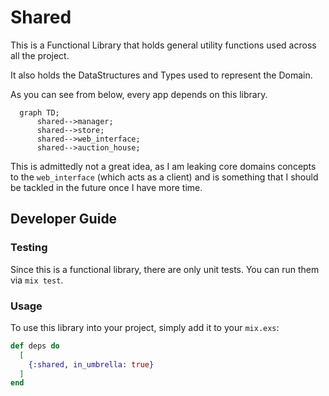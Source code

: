 # Shared

This is a Functional Library that holds general utility functions used across 
all the project. 

It also holds the DataStructures and Types used to represent the Domain. 

As you can see from below, every app depends on this library.

```mermaid
  graph TD;
      shared-->manager;
      shared-->store;
      shared-->web_interface;
      shared-->auction_house;
```

This is admittedly not a great idea, as I am leaking core domains concepts to the `web_interface` (which acts as a 
client) and is something that I should be tackled in the future once I have more time.

## Developer Guide

### Testing

Since this is a functional library, there are only unit tests. You can run them
via `mix test`.

### Usage

To use this library into your project, simply add it to your `mix.exs`:

```elixir
def deps do
  [
    {:shared, in_umbrella: true}
  ]
end
```
